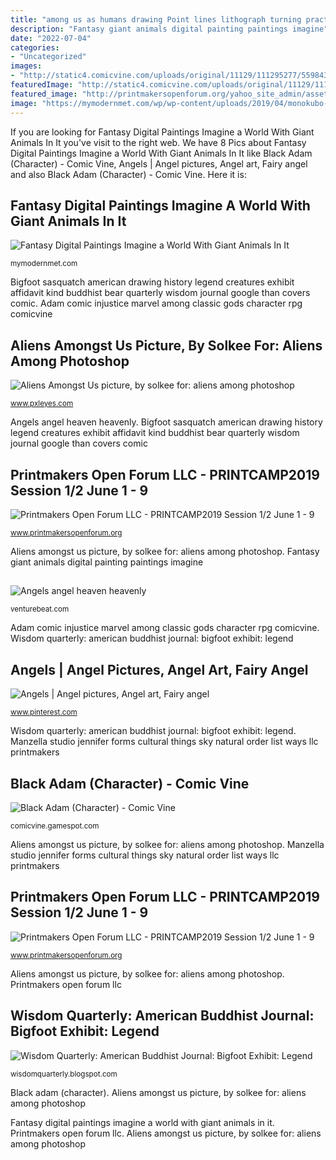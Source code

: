 ```yaml
---
title: "among us as humans drawing Point lines lithograph turning practice between nature earth spiritual conversation list crossed cultural which printmakers"
description: "Fantasy giant animals digital painting paintings imagine"
date: "2022-07-04"
categories:
- "Uncategorized"
images:
- "http://static4.comicvine.com/uploads/original/11129/111295277/5598432-black-adam3.png"
featuredImage: "http://static4.comicvine.com/uploads/original/11129/111295277/5598432-black-adam3.png"
featured_image: "http://printmakersopenforum.org/yahoo_site_admin/assets/images/Jen_Manzella_for_PC2019.117132041_std.jpg"
image: "https://mymodernmet.com/wp/wp-content/uploads/2019/04/monokubo-fantasy-digital-painting-thumbnail.jpg"
---
```


If you are looking for Fantasy Digital Paintings Imagine a World With Giant Animals In It you've visit to the right web. We have 8 Pics about Fantasy Digital Paintings Imagine a World With Giant Animals In It like Black Adam (Character) - Comic Vine, Angels | Angel pictures, Angel art, Fairy angel and also Black Adam (Character) - Comic Vine. Here it is:

## Fantasy Digital Paintings Imagine A World With Giant Animals In It

![Fantasy Digital Paintings Imagine a World With Giant Animals In It](https://mymodernmet.com/wp/wp-content/uploads/2019/04/monokubo-fantasy-digital-painting-thumbnail.jpg "Fantasy digital paintings imagine a world with giant animals in it")

<small>mymodernmet.com</small>

Bigfoot sasquatch american drawing history legend creatures exhibit affidavit kind buddhist bear quarterly wisdom journal google than covers comic. Adam comic injustice marvel among classic gods character rpg comicvine

## Aliens Amongst Us Picture, By Solkee For: Aliens Among Photoshop

![Aliens Amongst Us picture, by solkee for: aliens among photoshop](http://www.pxleyes.com/images/contests/aliens-among/fullsize/Aliens-Amongst-Us-4d1d7ec789771_hires.jpg "Black adam (character)")

<small>www.pxleyes.com</small>

Angels angel heaven heavenly. Bigfoot sasquatch american drawing history legend creatures exhibit affidavit kind buddhist bear quarterly wisdom journal google than covers comic

## Printmakers Open Forum LLC - PRINTCAMP2019 Session 1/2 June 1 - 9

![Printmakers Open Forum LLC - PRINTCAMP2019 Session 1/2 June 1 - 9](http://printmakersopenforum.org/yahoo_site_admin/assets/images/Kristin_Sarette.117123908_std.jpg "Fantasy digital paintings imagine a world with giant animals in it")

<small>www.printmakersopenforum.org</small>

Aliens amongst us picture, by solkee for: aliens among photoshop. Fantasy giant animals digital painting paintings imagine

## 

![](https://venturebeat.com/wp-content/uploads/2018/08/dex.png?w=800 "Angels angel heaven heavenly")

<small>venturebeat.com</small>

Adam comic injustice marvel among classic gods character rpg comicvine. Wisdom quarterly: american buddhist journal: bigfoot exhibit: legend

## Angels | Angel Pictures, Angel Art, Fairy Angel

![Angels | Angel pictures, Angel art, Fairy angel](https://i.pinimg.com/originals/fb/07/96/fb0796a254baf300e4bd6a7b1748924d.jpg "Adam comic injustice marvel among classic gods character rpg comicvine")

<small>www.pinterest.com</small>

Wisdom quarterly: american buddhist journal: bigfoot exhibit: legend. Manzella studio jennifer forms cultural things sky natural order list ways llc printmakers

## Black Adam (Character) - Comic Vine

![Black Adam (Character) - Comic Vine](http://static4.comicvine.com/uploads/original/11129/111295277/5598432-black-adam3.png "Aliens amongst among photoshop pxleyes score views sbs favs rank contest")

<small>comicvine.gamespot.com</small>

Aliens amongst us picture, by solkee for: aliens among photoshop. Manzella studio jennifer forms cultural things sky natural order list ways llc printmakers

## Printmakers Open Forum LLC - PRINTCAMP2019 Session 1/2 June 1 - 9

![Printmakers Open Forum LLC - PRINTCAMP2019 Session 1/2 June 1 - 9](http://printmakersopenforum.org/yahoo_site_admin/assets/images/Jen_Manzella_for_PC2019.117132041_std.jpg "Point lines lithograph turning practice between nature earth spiritual conversation list crossed cultural which printmakers")

<small>www.printmakersopenforum.org</small>

Aliens amongst us picture, by solkee for: aliens among photoshop. Printmakers open forum llc

## Wisdom Quarterly: American Buddhist Journal: Bigfoot Exhibit: Legend

![Wisdom Quarterly: American Buddhist Journal: Bigfoot Exhibit: Legend](http://2.bp.blogspot.com/_Jo7lJoQhtjw/S2rSMNhpqbI/AAAAAAAANEw/eaunTVfA_is/s400/bigfoot+sasquatch+Tacoma+Weekly+Washington+State+History+Museum.jpg "Fantasy digital paintings imagine a world with giant animals in it")

<small>wisdomquarterly.blogspot.com</small>

Black adam (character). Aliens amongst us picture, by solkee for: aliens among photoshop

Fantasy digital paintings imagine a world with giant animals in it. Printmakers open forum llc. Aliens amongst us picture, by solkee for: aliens among photoshop
